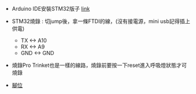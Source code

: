 * Arduino IDE安裝STM32版子 [link](http://wiki.stm32duino.com/index.php?title=Boards_Manager_package)

* STM32燒錄 : 切jump後，拿一條FTDI的線，(沒有接電源，mini usb記得插上供電)
    * TX <-> A10
    * RX <-> A9
    * GND <-> GND

* 燒錄Pro Trinket也是一樣的線路，燒錄前要按一下reset進入呼吸燈狀態才可燒錄

* [腳位](http://wiki.stm32duino.com/index.php?title=File:Bluepillpinout.gif)
